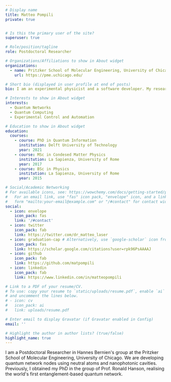 ```yaml
---
# Display name
title: Matteo Pompili
private: true


# Is this the primary user of the site?
superuser: true

# Role/position/tagline
role: Postdoctoral Researcher

# Organizations/Affiliations to show in About widget
organizations:
  - name: Pritzker School of Molecular Engineering, University of Chicago
    url: https://pme.uchicago.edu/

# Short bio (displayed in user profile at end of posts)
bio: I am an experimental physicist and a software developer. My research focuses on quantum computer networks.

# Interests to show in About widget
interests:
  - Quantum Networks
  - Quantum Computing
  - Experimental Control and Automation

# Education to show in About widget
education:
  courses:
    - course: PhD in Quantum Information
      institution: Delft University of Technology
      year: 2021
    - course: MSc in Condesed Matter Physics
      institution: La Sapienza, University of Rome
      year: 2017
    - course: BSc in Physics
      institution: La Sapienza, University of Rome
      year: 2015

# Social/Academic Networking
# For available icons, see: https://wowchemy.com/docs/getting-started/page-builder/#icons
#   For an email link, use "fas" icon pack, "envelope" icon, and a link in the
#   form "mailto:your-email@example.com" or "/#contact" for contact widget.
social:
  - icon: envelope
    icon_pack: fas
    link: '/#contact'
  - icon: twitter
    icon_pack: fab
    link: https://twitter.com/dr_matteo_laser
  - icon: graduation-cap # Alternatively, use `google-scholar` icon from `ai` icon pack
    icon_pack: fas
    link: https://scholar.google.com/citations?user=rpk96PsAAAAJ
  - icon: github
    icon_pack: fab
    link: https://github.com/matpompili
  - icon: linkedin
    icon_pack: fab
    link: https://www.linkedin.com/in/matteopompili

# Link to a PDF of your resume/CV.
# To use: copy your resume to `static/uploads/resume.pdf`, enable `ai` icons in `params.toml`,
# and uncomment the lines below.
# - icon: cv
#   icon_pack: ai
#   link: uploads/resume.pdf

# Enter email to display Gravatar (if Gravatar enabled in Config)
email: ''

# Highlight the author in author lists? (true/false)
highlight_name: true
---
```


I am a Postdoctoral Researcher in Hannes Bernien's group at the Pritzker School of Molecular Engineering, University of Chicago. 
We are developing quantum network nodes using neutral atoms and nanophotonic cavities.
Previously, I obtained my PhD in the group of Prof. Ronald Hanson, realising the world's first entanglement-based quantum network.

<!-- {{< icon name="download" pack="fas" >}} Download my {{< staticref "uploads/demo_resume.pdf" "newtab" >}}resumé{{< /staticref >}}. -->
